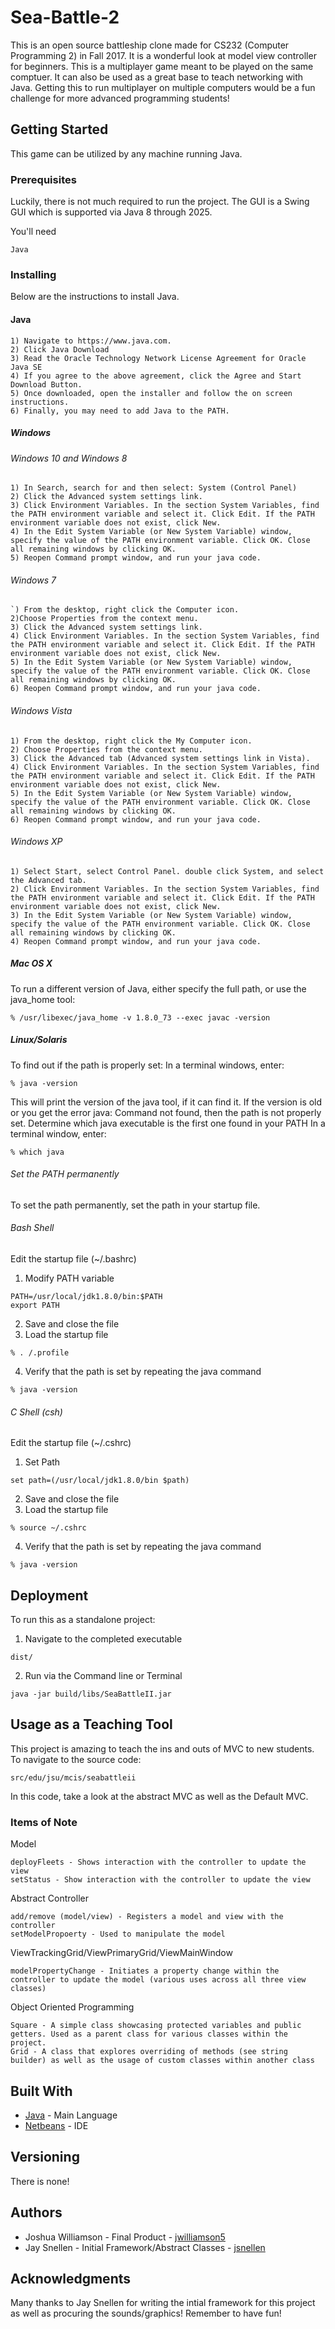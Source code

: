 # Sea-Battle-2
This is an open source battleship clone made for CS232 (Computer Programming 2) in Fall 2017. 
It is a wonderful look at model view controller for beginners.
This is a multiplayer game meant to be played on the same comptuer.
It can also be used as a great base to teach networking with Java. Getting this to run multiplayer on multiple computers would be a fun challenge for more advanced programming students!


## Getting Started
This game can be utilized by any machine running Java.

### Prerequisites
Luckily, there is not much required to run the project. The GUI is a Swing GUI which is supported via Java 8 through 2025.

You'll need
```
Java
```
### Installing
Below are the instructions to install Java.

#### Java
```
1) Navigate to https://www.java.com.
2) Click Java Download
3) Read the Oracle Technology Network License Agreement for Oracle Java SE
4) If you agree to the above agreement, click the Agree and Start Download Button.
5) Once downloaded, open the installer and follow the on screen instructions.
6) Finally, you may need to add Java to the PATH.
```
##### Windows
###### Windows 10 and Windows 8
```
1) In Search, search for and then select: System (Control Panel)
2) Click the Advanced system settings link.
3) Click Environment Variables. In the section System Variables, find the PATH environment variable and select it. Click Edit. If the PATH environment variable does not exist, click New.
4) In the Edit System Variable (or New System Variable) window, specify the value of the PATH environment variable. Click OK. Close all remaining windows by clicking OK.
5) Reopen Command prompt window, and run your java code.
```
###### Windows 7
```
`) From the desktop, right click the Computer icon.
2)Choose Properties from the context menu.
3) Click the Advanced system settings link.
4) Click Environment Variables. In the section System Variables, find the PATH environment variable and select it. Click Edit. If the PATH environment variable does not exist, click New.
5) In the Edit System Variable (or New System Variable) window, specify the value of the PATH environment variable. Click OK. Close all remaining windows by clicking OK.
6) Reopen Command prompt window, and run your java code.
```
###### Windows Vista
```
1) From the desktop, right click the My Computer icon.
2) Choose Properties from the context menu.
3) Click the Advanced tab (Advanced system settings link in Vista).
4) Click Environment Variables. In the section System Variables, find the PATH environment variable and select it. Click Edit. If the PATH environment variable does not exist, click New.
5) In the Edit System Variable (or New System Variable) window, specify the value of the PATH environment variable. Click OK. Close all remaining windows by clicking OK.
6) Reopen Command prompt window, and run your java code.
```
###### Windows XP
```
1) Select Start, select Control Panel. double click System, and select the Advanced tab.
2) Click Environment Variables. In the section System Variables, find the PATH environment variable and select it. Click Edit. If the PATH environment variable does not exist, click New.
3) In the Edit System Variable (or New System Variable) window, specify the value of the PATH environment variable. Click OK. Close all remaining windows by clicking OK.
4) Reopen Command prompt window, and run your java code.
```
##### Mac OS X
To run a different version of Java, either specify the full path, or use the java_home tool:
```
% /usr/libexec/java_home -v 1.8.0_73 --exec javac -version
```

##### Linux/Solaris
To find out if the path is properly set:
In a terminal windows, enter:
```
% java -version
```
This will print the version of the java tool, if it can find it. If the version is old or you get the error java: Command not found, then the path is not properly set.
Determine which java executable is the first one found in your PATH
In a terminal window, enter:
```
% which java
```

###### Set the PATH permanently
To set the path permanently, set the path in your startup file.

###### Bash Shell
Edit the startup file (~/.bashrc)

1) Modify PATH variable
```
PATH=/usr/local/jdk1.8.0/bin:$PATH
export PATH
```
2) Save and close the file
3) Load the startup file
```
% . /.profile
```
4) Verify that the path is set by repeating the java command
```
% java -version
```

###### C Shell (csh)
Edit the startup file (~/.cshrc)

1) Set Path
```
set path=(/usr/local/jdk1.8.0/bin $path)
```
2) Save and close the file
3) Load the startup file
```
% source ~/.cshrc
```
4) Verify that the path is set by repeating the java command
```
% java -version
```

## Deployment
To run this as a standalone project:
1) Navigate to the completed executable
```
dist/
```
2) Run via the Command line or Terminal
```
java -jar build/libs/SeaBattleII.jar
```
## Usage as a Teaching Tool
This project is amazing to teach the ins and outs of MVC to new students.
To navigate to the source code:
```
src/edu/jsu/mcis/seabattleii
```
In this code, take a look at the abstract MVC as well as the Default MVC.

### Items of Note
Model
```
deployFleets - Shows interaction with the controller to update the view
setStatus - Show interaction with the controller to update the view
```
Abstract Controller
```
add/remove (model/view) - Registers a model and view with the controller
setModelPropoerty - Used to manipulate the model
```
ViewTrackingGrid/ViewPrimaryGrid/ViewMainWindow
```
modelPropertyChange - Initiates a property change within the controller to update the model (various uses across all three view classes)
```
Object Oriented Programming
```
Square - A simple class showcasing protected variables and public getters. Used as a parent class for various classes within the project.
Grid - A class that explores overriding of methods (see string builder) as well as the usage of custom classes within another class
```
## Built With
* [Java](https://www.java.com) - Main Language
* [Netbeans](https://netbeans.org/) - IDE

## Versioning
There is none!

## Authors
* Joshua Williamson - Final Product - [jwilliamson5](https://github.com/j-williamson5)
* Jay Snellen - Initial Framework/Abstract Classes - [jsnellen](https://github.com/jsnellen)

## Acknowledgments
Many thanks to Jay Snellen for writing the intial framework for this project as well as procuring the sounds/graphics!
Remember to have fun!
